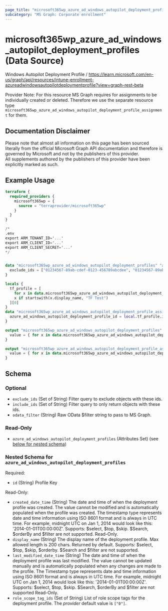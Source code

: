 ```yaml
---
page_title: "microsoft365wp_azure_ad_windows_autopilot_deployment_profiles Data Source - microsoft365wp"
subcategory: "MS Graph: Corporate enrollment"
---
```


# microsoft365wp_azure_ad_windows_autopilot_deployment_profiles (Data Source)

Windows Autopilot Deployment Profile / https://learn.microsoft.com/en-us/graph/api/resources/intune-enrollment-azureadwindowsautopilotdeploymentprofile?view=graph-rest-beta

Provider Note: For this resource MS Graph requires for assignments to be individually created or deleted. Therefore we use the separate resource type `microsoft365wp_azure_ad_windows_autopilot_deployment_profile_assignment` for them.

## Documentation Disclaimer

Please note that almost all information on this page has been sourced literally from the official Microsoft Graph API 
documentation and therefore is governed by Microsoft and not by the publishers of this provider.  
All supplements authored by the publishers of this provider have been explicitly marked as such.

## Example Usage

```terraform
terraform {
  required_providers {
    microsoft365wp = {
      source = "terraprovider/microsoft365wp"
    }
  }
}

/*
.env
export ARM_TENANT_ID='...'
export ARM_CLIENT_ID='...'
export ARM_CLIENT_SECRET='...'
*/


data "microsoft365wp_azure_ad_windows_autopilot_deployment_profiles" "all" {
  exclude_ids = ["01234567-89ab-cdef-0123-456789abcdee", "01234567-89ab-cdef-0123-456789abcdef"]
}

locals {
  tf_profile = [
    for x in data.microsoft365wp_azure_ad_windows_autopilot_deployment_profiles.all.azure_ad_windows_autopilot_deployment_profiles :
    x if startswith(x.display_name, "TF Test")
  ][0]
}
data "microsoft365wp_azure_ad_windows_autopilot_deployment_profile_assignments" "all" {
  azure_ad_windows_autopilot_deployment_profile_id = local.tf_profile.id
}

output "microsoft365wp_azure_ad_windows_autopilot_deployment_profiles" {
  value = { for x in data.microsoft365wp_azure_ad_windows_autopilot_deployment_profiles.all.azure_ad_windows_autopilot_deployment_profiles : x.id => x }
}

output "microsoft365wp_azure_ad_windows_autopilot_deployment_profile_assignments" {
  value = { for x in data.microsoft365wp_azure_ad_windows_autopilot_deployment_profile_assignments.all.azure_ad_windows_autopilot_deployment_profile_assignments : x.id => x }
}
```

<!-- schema generated by tfplugindocs -->
## Schema

### Optional

- `exclude_ids` (Set of String) Filter query to exclude objects with these ids.
- `include_ids` (Set of String) Filter query to only return objects with these ids.
- `odata_filter` (String) Raw OData $filter string to pass to MS Graph.

### Read-Only

- `azure_ad_windows_autopilot_deployment_profiles` (Attributes Set) (see [below for nested schema](#nestedatt--azure_ad_windows_autopilot_deployment_profiles))

<a id="nestedatt--azure_ad_windows_autopilot_deployment_profiles"></a>
### Nested Schema for `azure_ad_windows_autopilot_deployment_profiles`

Required:

- `id` (String) Profile Key

Read-Only:

- `created_date_time` (String) The date and time of when the deployment profile was created. The value cannot be modified and is automatically populated when the profile was created. The timestamp type represents date and time information using ISO 8601 format and is always in UTC time. For example, midnight UTC on Jan 1, 2014 would look like this: '2014-01-01T00:00:00Z'. Supports: $select, $top, $skip. $Search, $orderBy and $filter are not supported. Read-Only.
- `display_name` (String) The display name of the deployment profile. Max allowed length is 200 chars. Returned by default. Supports: $select, $top, $skip, $orderby. $Search and $filter are not supported.
- `last_modified_date_time` (String) The date and time of when the deployment profile was last modified. The value cannot be updated manually and is automatically populated when any changes are made to the profile. The Timestamp type represents date and time information using ISO 8601 format and is always in UTC time. For example, midnight UTC on Jan 1, 2014 would look like this: '2014-01-01T00:00:00Z'. Supports: $select, $top, $skip. $Search, $orderBy and $filter are not supported Read-Only.
- `role_scope_tag_ids` (Set of String) List of role scope tags for the deployment profile. The _provider_ default value is `["0"]`.

